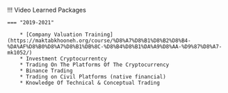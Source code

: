 
!!! Video Learned Packages 

    === "2019-2021"

        * [Company Valuation Training](https://maktabkhooneh.org/course/%D8%A7%D8%B1%D8%B2%D8%B4-%DA%AF%D8%B0%D8%A7%D8%B1%DB%8C-%D8%B4%D8%B1%DA%A9%D8%AA-%D9%87%D8%A7-mk1052/)
        * Investment Cryptocurrentcy
        * Trading On The Platforms Of The Cryptocurrency
        * Binance Trading
        * Trading on Civil Platforms (native financial)
        * Knowledge Of Technical & Conceptual Trading
